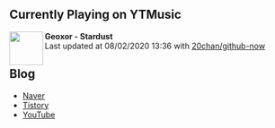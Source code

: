 ## Currently Playing on YTMusic

[<img align="left" height="60" src="https://lh3.googleusercontent.com/RDmkYHbIFjP4AWarj9jGUSwleto1H4Z394UM1TToqu6uKDa0kSQpD8EKJ3MSHBom2-P2D3eT5mAY94f1">](https://music.youtube.com/channel/UCJHA2F-a3tqfftyUDbIxaDQ)

**Geoxor - Stardust**  
Last updated at 08/02/2020 13:36 with [20chan/github-now](https://github.com/20chan/github-now)

## Blog

- [Naver](http://blog.naver.com/neurowhai)
- [Tistory](http://neurowhai.tistory.com/)
- [YouTube](https://www.youtube.com/channel/UCB_v1xU6laBHOeH6z4L-Mtw)
